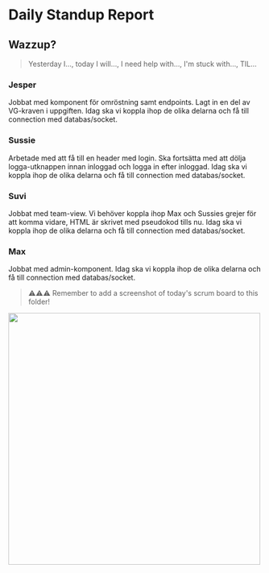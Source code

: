 # Daily Standup Report

## Wazzup?
> Yesterday I…, today I will…, I need help with…, I'm stuck with…, TIL…

### Jesper
Jobbat med komponent för omröstning samt endpoints. Lagt in en del av VG-kraven i uppgiften.
Idag ska vi koppla ihop de olika delarna och få till connection med databas/socket.

### Sussie
Arbetade med att få till en header med login. Ska fortsätta med att dölja logga-utknappen innan inloggad och logga in efter inloggad. 
Idag ska vi koppla ihop de olika delarna och få till connection med databas/socket.

### Suvi
Jobbat med team-view. Vi behöver koppla ihop Max och Sussies grejer för att komma vidare, HTML är skrivet med pseudokod tills nu.
Idag ska vi koppla ihop de olika delarna och få till connection med databas/socket.

### Max
Jobbat med admin-komponent.
Idag ska vi koppla ihop de olika delarna och få till connection med databas/socket.


> ⚠️⚠️⚠️ Remember to add a screenshot of today's scrum board to this folder!
<img src="https://github.com/Medieinstitutet/fed22d-agila-planning-poker-lack/blob/develop/frontend/public/daily_screenshots_scrum_board/20230505.png" width="500">